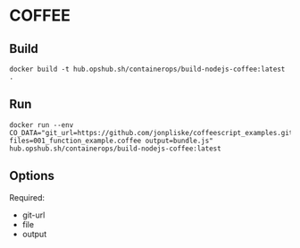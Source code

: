 # COFFEE

## Build

```shell
docker build -t hub.opshub.sh/containerops/build-nodejs-coffee:latest .
```

## Run

```shell
docker run --env CO_DATA="git_url=https://github.com/jonpliske/coffeescript_examples.git files=001_function_example.coffee output=bundle.js" hub.opshub.sh/containerops/build-nodejs-coffee:latest
```

## Options

Required:

- git-url
- file
- output
